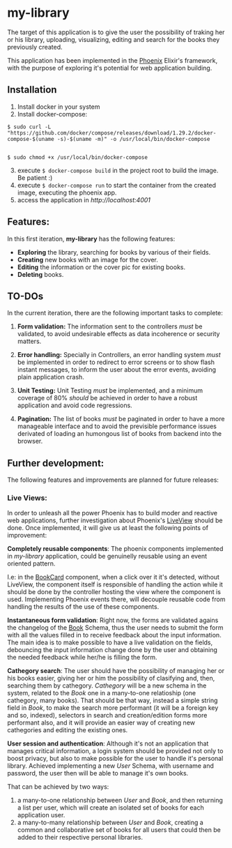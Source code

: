 # my-library

The target of this application is to give the user the possibility of traking her or his library, uploading, visualizing, editing and search for the books they previously created.

This application has been implemented in the [Phoenix](https://www.phoenixframework.org/) Elixir's framework, with the purpose of exploring it's potential for web application building.

## Installation

1. Install docker in your system
2. Install docker-compose:
```
$ sudo curl -L "https://github.com/docker/compose/releases/download/1.29.2/docker-compose-$(uname -s)-$(uname -m)" -o /usr/local/bin/docker-compose


$ sudo chmod +x /usr/local/bin/docker-compose
```
3. execute `$ docker-compose build` in the project root to build the image. Be patient :)
4. execute `$ docker-compose run` to start the container from the created image, executing the phoenix app.
5. access the application in *http://localhost:4001*


## Features:

In this first iteration, **my-library** has the following features:

- **Exploring** the library, searching for books by various of their fields.
- **Creating** new books with an image for the cover.
- **Editing** the information or the cover pic for existing books.
- **Deleting** books.

## TO-DOs

In the current iteration, there are the following important tasks to complete:

1.  **Form validation:** The information sent to the controllers *must* be validated, to avoid undesirable effects as data incoherence or security matters.

2. **Error handling:** Specially in Controllers, an error handling system *must* be implemented in order to redirect to error screens or to show flash instant messages, to inform the user about the error events, avoiding plain application crash.

3. **Unit Testing:** Unit Testing *must* be implemented, and a minimum coverage of 80% *should* be achieved in order to have a robust application and avoid code regressions.

4. **Pagination:** The list of books *must*
be paginated in order to have a more manageable interface and to avoid the previsible performance issues derivated of loading an humongous list of books from backend into the browser.

## Further development:

The following features and improvements are planned for future releases:

### Live Views:

In order to unleash all the power Phoenix has to build moder and reactive web applications, further investigation about Phoenix's [LiveView](https://hexdocs.pm/phoenix_live_view/Phoenix.LiveView.html) should be done. Once implemented, it will give us at least the following points of improvement:

**Completely reusable components**: The phoenix components implemented in *my-library* application, could be genuinelly reusable using an event oriented pattern. 

I.e: in the [BookCard](https://github.com/jologar/my-library/blob/main/lib/mylibrary_web/components/book_card_component.ex) component, when a click over it it's detected, without LiveView, the component itself is responsible of handling the action while it should be done by the controller hosting the view where the component is used.
Implementing Phoenix events there, will decouple reusable code from handling the results of the use of these components.

**Instantaneous form validation**: Right now, the forms are validated agains the changelog of the [Book](https://github.com/jologar/my-library/blob/main/lib/mylibrary/model/book.ex) Schema, thus the user needs to submit the form with all the values filled in to receive feedback about the input information.
The main idea is to make possible to have a live validation on the fields, debouncing the input information change done by the user and obtaining the needed feedback while her/he is filling the form.

**Cathegory search**: The user should have the possibility of managing her or his books easier, giving her or him the possibility of clasifying and, then, searching them by cathegory.
*Cathegory* will be a new schema in the system, related to the *Book* one in a many-to-one relatioship (one cathegory, many books). That should be that way, instead a simple string field in *Book*, to make the search more performant (it will be a foreign key and so, indexed), selectors in search and creation/edition forms more performant also, and it will provide an easier way of creating new cathegories and editing the existing ones.

**User session and authentication**: Although it's not an application that manages critical information, a login system should be provided not only to boost privacy, but also to make possible for the user to handle it's personal library. 
Achieved implementing a new *User* Schema, with username and password, the user then will be able to manage it's own books.

That can be achieved by two ways:

1. a many-to-one relationship between *User* and *Book*, and then returning a list per user, which will create an isolated set of books for each application user.
2. a many-to-many relationship between *User* and *Book*, creating a common and collaborative set of books for all users that could then be added to their respective personal libraries.
